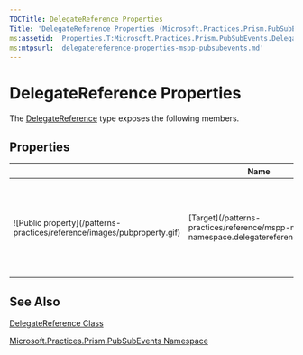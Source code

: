 ```yaml
---
TOCTitle: DelegateReference Properties
Title: 'DelegateReference Properties (Microsoft.Practices.Prism.PubSubEvents)'
ms:assetid: 'Properties.T:Microsoft.Practices.Prism.PubSubEvents.DelegateReference'
ms:mtpsurl: 'delegatereference-properties-mspp-pubsubevents.md'
---
```



# DelegateReference Properties

The [DelegateReference](/patterns-practices/reference/delegatereference-class-mspp-pubsubevents) type exposes the following members.

## Properties

<table>
<thead>
<tr class="header">
<th> </th>
<th>Name</th>
<th>Description</th>
</tr>
</thead>
<tbody>
<tr class="odd">
<td>![Public property](/patterns-practices/reference/images/pubproperty.gif)</td>
<td>[Target](/patterns-practices/reference/mspp-mvvm-namespace.delegatereference.target)</td>
<td><div class="summary">
Gets the [Delegate](http://msdn.microsoft.com/en-us/library/y22acf51) (the target) referenced by the current [DelegateReference](/patterns-practices/reference/mspp-mvvm-namespace.delegatereference) object.
</div></td>
</tr>
</tbody>
</table>

## See Also

[DelegateReference Class](/patterns-practices/reference/delegatereference-class-mspp-pubsubevents)

[Microsoft.Practices.Prism.PubSubEvents Namespace](/patterns-practices/reference/mspp-pubsubevents-namespace)